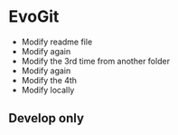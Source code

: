# EvoGit

- Modify readme file
- Modify again
- Modify the 3rd time from another folder
- Modify again
- Modify the 4th
- Modify locally

## Develop only

